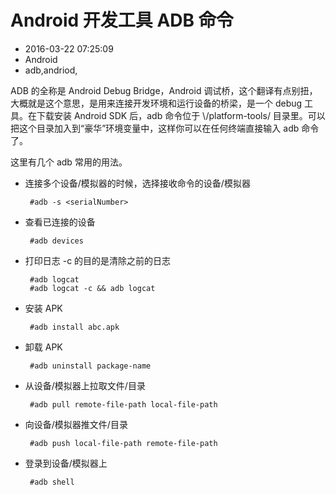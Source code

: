 # Android 开发工具 ADB 命令
- 2016-03-22 07:25:09
- Android
- adb,andriod,

<!--markdown-->ADB 的全称是 Android Debug Bridge，Android 调试桥，这个翻译有点别扭，大概就是这个意思，是用来连接开发环境和运行设备的桥梁，是一个 debug 工具。在下载安装 Android SDK 后，adb 命令位于 \<sdk\>/platform-tools/ 目录里。可以把这个目录加入到“豪华”环境变量中，这样你可以在任何终端直接输入 adb 命令了。


<!--more-->

这里有几个 adb 常用的用法。

 - 连接多个设备/模拟器的时候，选择接收命令的设备/模拟器

        #adb -s <serialNumber>

 - 查看已连接的设备 

        #adb devices

 - 打印日志 -c 的目的是清除之前的日志

        #adb logcat 
        #adb logcat -c && adb logcat

 - 安装 APK 

        #adb install abc.apk

 - 卸载 APK

        #adb uninstall package-name

 - 从设备/模拟器上拉取文件/目录

        #adb pull remote-file-path local-file-path

 - 向设备/模拟器推文件/目录

        #adb push local-file-path remote-file-path

 - 登录到设备/模拟器上

        #adb shell
